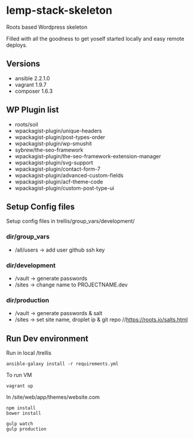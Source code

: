 # lemp-stack-skeleton
Roots based Wordpress skeleton

Filled with all the goodness to get yoself started locally and easy remote deploys.

## Versions

- ansible 2.2.1.0
- vagrant 1.9.7
- composer 1.6.3

## WP Plugin list
* roots/soil
* wpackagist-plugin/unique-headers
* wpackagist-plugin/post-types-order
* wpackagist-plugin/wp-smushit
* sybrew/the-seo-framework
* wpackagist-plugin/the-seo-framework-extension-manager
* wpackagist-plugin/svg-support
* wpackagist-plugin/contact-form-7
* wpackagist-plugin/advanced-custom-fields
* wpackagist-plugin/acf-theme-code
* wpackagist-plugin/custom-post-type-ui

## Setup Config files

Setup config files in trellis/group_vars/development/

### dir/group_vars
* /all/users   -> add user github ssh key

### dir/development
* /vault      -> generate passwords
* /sites      -> change name to PROJECTNAME.dev

### dir/production
* /vault      -> generate passwords & salt
* /sites      -> set site name, droplet ip & git repo //https://roots.io/salts.html

## Run Dev environment

Run in local /trellis

```
ansible-galaxy install -r requirements.yml
```

To run VM

```
vagrant up
```

In /site/web/app/themes/website.com

```
npm install
bower install

gulp watch
gulp production
```
